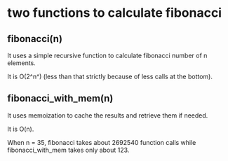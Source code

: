 # two functions to calculate fibonacci

## fibonacci(n)

It uses a simple recursive function to calculate fibonacci number of n elements.

It is O(2^n^) (less than that strictly because of less calls at the bottom).


## fibonacci_with_mem(n)

It uses memoization to cache the results and retrieve them if needed.

It is O(n).

When n = 35, fibonacci takes about 2692540 function calls while fibonacci_with_mem takes only about 123.